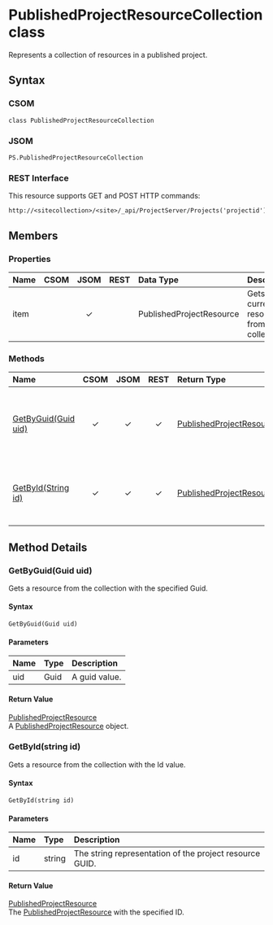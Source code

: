 # PublishedProjectResourceCollection class

Represents a collection of resources in a published project.

## Syntax

### CSOM

```
class PublishedProjectResourceCollection 
```

### JSOM

```
PS.PublishedProjectResourceCollection
```

### REST Interface

This resource supports GET and POST HTTP commands:

```
http://<sitecollection>/<site>/_api/ProjectServer/Projects('projectid')/ProjectResources
```

## Members

### Properties

<!-- The following table has left-aligned columns 1,5,6; and center-aligned columns 2,3,4. -->

|**Name**|**CSOM**|**JSOM**|**REST**|**Data Type**|**Description**|
|:-----|:-----:|:-----:|:-----:|:-----|:-----|
|item| |&#x2713;| |PublishedProjectResource|Gets the current resource from the collection.|


### Methods

|**Name**|**CSOM**|**JSOM**|**REST**|**Return Type**|**Description**|
|:----- |:-----: |:-----: |:-----: |:----- |:----- |
|[GetByGuid(Guid uid)](#getbyguid)|&#x2713;|&#x2713;|&#x2713;|[PublishedProjectResource](PublishedProjectResource.md)|Gets a resource from the collection with the specified Guid.|
|[GetById(String id)](#getbyid)|&#x2713;|&#x2713;|&#x2713;|[PublishedProjectResource](PublishedProjectResource.md)|Gets a resource from the collection with the Id value.|


## Method Details


### <a name="getbyguid"></a> GetByGuid(Guid uid)

Gets a resource from the collection with the specified Guid.

#### Syntax

```
GetByGuid(Guid uid)
```

#### Parameters

|**Name** |**Type**|**Description**|
|:------ |:----|:------ |
|uid| Guid|A guid value.

#### Return Value

[PublishedProjectResource](PublishedProjectResource.md)<br />
A [PublishedProjectResource](PublishedProjectResource.md) object.



### <a name="getbyid"></a>GetById(string id)

Gets a resource from the collection with the Id value.

#### Syntax

```
GetById(string id)
```

#### Parameters

|**Name** |**Type**|**Description**|
|:------ |:----|:------ |
|id| string|The string representation of the project resource GUID.

#### Return Value

[PublishedProjectResource](PublishedProjectResource.md)<br />
The [PublishedProjectResource](PublishedProjectResource.md) with the specified ID.

